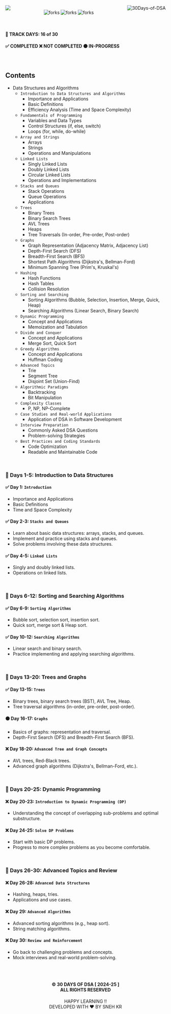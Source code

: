 <img  align="left" src="https://git-visitors.vercel.app/api/snehkr/30Days-of-DSA">

<img align="right" alt="30Days-of-DSA"  src="https://socialify.git.ci/snehkr/30Days-of-DSA/image?description=1&font=Bitter&forks=1&issues=1&language=1&logo=https://miro.medium.com/v2/resize:fit:350/0*xmecyKNlbZKinBDs.png&name=1&pattern=Circuit%20Board&pulls=1&stargazers=1&theme=Dark" />

<p align="center">
  <img src="https://forthebadge.com/images/badges/built-with-love.svg" alt="forks"/>
  <img src="https://forthebadge.com/images/badges/made-with-c-plus-plus.svg" alt="forks"/>
  <img src="https://forthebadge.com/images/badges/makes-people-smile.svg" alt="forks"/>
</p>

</br>

#### 📅 TRACK DAYS: 16 of 30

#### ✅ COMPLETED ❌ NOT COMPLETED 🟠 IN-PROGRESS

</br>

## Contents

- Data Structures and Algorithms
  - `Introduction to Data Structures and Algorithms`
    - Importance and Applications
    - Basic Definitions
    - Efficiency Analysis (Time and Space Complexity)
  - `Fundamentals of Programming`
    - Variables and Data Types
    - Control Structures (if, else, switch)
    - Loops (for, while, do-while)
  - `Array and Strings`
    - Arrays
    - Strings
    - Operations and Manipulations
  - `Linked Lists`
    - Singly Linked Lists
    - Doubly Linked Lists
    - Circular Linked Lists
    - Operations and Implementations
  - `Stacks and Queues`
    - Stack Operations
    - Queue Operations
    - Applications
  - `Trees`
    - Binary Trees
    - Binary Search Trees
    - AVL Trees
    - Heaps
    - Tree Traversals (In-order, Pre-order, Post-order)
  - `Graphs`
    - Graph Representation (Adjacency Matrix, Adjacency List)
    - Depth-First Search (DFS)
    - Breadth-First Search (BFS)
    - Shortest Path Algorithms (Dijkstra's, Bellman-Ford)
    - Minimum Spanning Tree (Prim's, Kruskal's)
  - `Hashing`
    - Hash Functions
    - Hash Tables
    - Collision Resolution
  - `Sorting and Searching`
    - Sorting Algorithms (Bubble, Selection, Insertion, Merge, Quick, Heap)
    - Searching Algorithms (Linear Search, Binary Search)
  - `Dynamic Programming`
    - Concept and Applications
    - Memoization and Tabulation
  - `Divide and Conquer`
    - Concept and Applications
    - Merge Sort, Quick Sort
  - `Greedy Algorithms`
    - Concept and Applications
    - Huffman Coding
  - `Advanced Topics`
    - Trie
    - Segment Tree
    - Disjoint Set (Union-Find)
  - `Algorithmic Paradigms`
    - Backtracking
    - Bit Manipulation
  - `Complexity Classes`
    - P, NP, NP-Complete
  - `Case Studies and Real-world Applications`
    - Application of DSA in Software Development
  - `Interview Preparation`
    - Commonly Asked DSA Questions
    - Problem-solving Strategies
  - `Best Practices and Coding Standards`
    - Code Optimization
    - Readable and Maintainable Code

</br>

### 📅 Days 1-5: Introduction to Data Structures

#### ✅ Day 1: `Introduction`

- Importance and Applications
- Basic Definitions
- Time and Space Complexity

#### ✅ Day 2-3: `Stacks and Queues`

- Learn about basic data structures: arrays, stacks, and queues.
- Implement and practice using stacks and queues.
- Solve problems involving these data structures.

#### ✅ Day 4-5: `Linked Lists`

- Singly and doubly linked lists.
- Operations on linked lists.

</br>

### 📅 Days 6-12: Sorting and Searching Algorithms

#### ✅ Day 6-9: `Sorting Algorithms`

- Bubble sort, selection sort, insertion sort.
- Quick sort, merge sort & Heap sort.

#### ✅ Day 10-12: `Searching Algorithms`

- Linear search and binary search.
- Practice implementing and applying searching algorithms.

</br>

### 📅 Days 13-20: Trees and Graphs

#### ✅ Day 13-15: `Trees`

- Binary trees, binary search trees (BST), AVL Tree, Heap.
- Tree traversal algorithms (in-order, pre-order, post-order).

#### 🟠 Day 16-17: `Graphs`

- Basics of graphs: representation and traversal.
- Depth-First Search (DFS) and Breadth-First Search (BFS).

#### ❌ Day 18-20: `Advanced Tree and Graph Concepts`

- AVL trees, Red-Black trees.
- Advanced graph algorithms (Dijkstra's, Bellman-Ford, etc.).

</br>

### 📅 Days 20-25: Dynamic Programming

#### ❌ Day 20-23: `Introduction to Dynamic Programming (DP)`

- Understanding the concept of overlapping sub-problems and optimal substructure.

#### ❌ Day 24-25: `Solve DP Problems`

- Start with basic DP problems.
- Progress to more complex problems as you become comfortable.

</br>

### 📅 Days 26-30: Advanced Topics and Review

#### ❌ Day 26-28: `Advanced Data Structures`

- Hashing, heaps, tries.
- Applications and use cases.

#### ❌ Day 29: `Advanced Algorithms`

- Advanced sorting algorithms (e.g., heap sort).
- String matching algorithms.

#### ❌ Day 30: `Review and Reinforcement`

- Go back to challenging problems and concepts.
- Mock interviews and real-world problem-solving.

</br></br>

<h4 align="center">
  © 30 DAYS OF DSA [ 2024-25 ] </br>
  ALL RIGHTS RESERVED
</h4>

<p align="center">
  HAPPY LEARNING !!</br>
  DEVELOPED WITH ❤️ BY SNEH KR 
</p>

